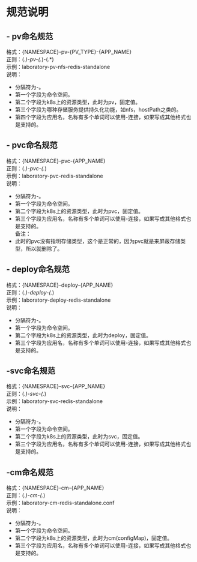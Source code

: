 # 规范说明


## - pv命名规范
格式：{NAMESPACE}-pv-{PV_TYPE}-{APP_NAME}  
正则：(.*)-pv-(.*)-(.*)  
示例：laboratory-pv-nfs-redis-standalone  
说明：  
- 分隔符为-。  
- 第一个字段为命令空间。
- 第二个字段为k8s上的资源类型，此时为pv，固定值。  
- 第三个字段为哪种存储服务提供持久化功能，如nfs，hostPath之类的。  
- 第四个字段为应用名，名称有多个单词可以使用-连接，如果写成其他格式也是支持的。  


## - pvc命名规范
格式：{NAMESPACE}-pvc-{APP_NAME}  
正则：(.*)-pvc-(.*)  
示例：laboratory-pvc-redis-standalone  
说明：  
- 分隔符为-。  
- 第一个字段为命令空间。
- 第二个字段为k8s上的资源类型，此时为pvc，固定值。   
- 第三个字段为应用名，名称有多个单词可以使用-连接，如果写成其他格式也是支持的。  
备注：  
- 此时的pvc没有指明存储类型，这个是正常的，因为pvc就是来屏蔽存储类型，所以就删除了。  


## - deploy命名规范
格式：{NAMESPACE}-deploy-{APP_NAME}  
正则：(.*)-deploy-(.*)  
示例：laboratory-deploy-redis-standalone  
说明：  
- 分隔符为-。  
- 第一个字段为命令空间。
- 第二个字段为k8s上的资源类型，此时为deploy，固定值。   
- 第三个字段为应用名，名称有多个单词可以使用-连接，如果写成其他格式也是支持的。  


## -svc命名规范
格式：{NAMESPACE}-svc-{APP_NAME}  
正则：(.*)-svc-(.*)  
示例：laboratory-svc-redis-standalone  
说明：  
- 分隔符为-。  
- 第一个字段为命令空间。
- 第二个字段为k8s上的资源类型，此时为svc，固定值。   
- 第三个字段为应用名，名称有多个单词可以使用-连接，如果写成其他格式也是支持的。  


## -cm命名规范
格式：{NAMESPACE}-cm-{APP_NAME}  
正则：(.*)-cm-(.*)  
示例：laboratory-cm-redis-standalone.conf  
说明：  
- 分隔符为-。  
- 第一个字段为命令空间。
- 第二个字段为k8s上的资源类型，此时为cm(configMap)，固定值。   
- 第三个字段为应用名，名称有多个单词可以使用-连接，如果写成其他格式也是支持的。 